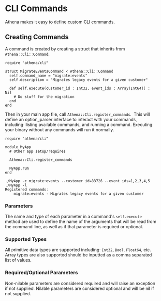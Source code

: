 # CLI Commands

Athena makes it easy to define custom CLI commands.

## Creating Commands

A command is created by creating a struct that inherits from `Athena::Cli::Command`.

```Crystal
require "athena/cli"

struct MigrateEventsCommand < Athena::Cli::Command
  self.command_name = "migrate:events"
  self.description = "Migrates legacy events for a given customer"

  def self.execute(customer_id : Int32, event_ids : Array(Int64)) : Nil
    # Do stuff for the migration
  end
end
```

Then in your main app file, call `Athena::Cli.register_commands`.  This will define an option_parser interface to interact with your commands, including: listing available commands, and running a command.  Executing your binary without any commands will run it normally.

```Crystal
require "athena/cli"

module MyApp
  # Other app setup/requires

  Athena::Cli.register_commands

  MyApp.run
end

./MyApp -c migrate:events --customer_id=83726 --event_ids=1,2,3,4,5
./MyApp -l
Registered commands:
	migrate:events - Migrates legacy events for a given customer
```

### Parameters

The name and type of each parameter in a command's `self.execute` method are used to define the name of the arguments that will be read from the command line, as well as if that parameter is required or optional.  

### Supported Types

All primitive data types are supported including:  `Int32`, `Bool`, `Float64`, etc.  Array types are also supported should be inputted as a comma separated list of values.  

### Required/Optional Parameters

Non-nilable parameters are considered required and will raise an exception if not supplied.  Nilable parameters are considered optional and will be nil if not supplied.



